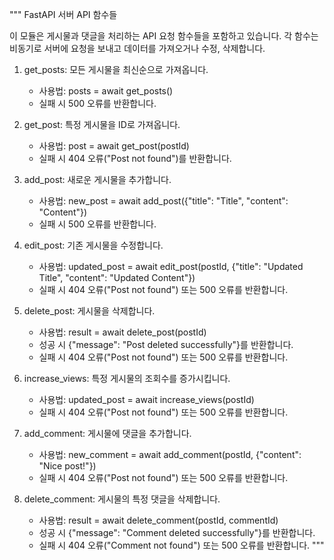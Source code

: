 """
FastAPI 서버 API 함수들

이 모듈은 게시물과 댓글을 처리하는 API 요청 함수들을 포함하고 있습니다.
각 함수는 비동기로 서버에 요청을 보내고 데이터를 가져오거나 수정, 삭제합니다.

1. get_posts: 모든 게시물을 최신순으로 가져옵니다.
   - 사용법: posts = await get_posts()
   - 실패 시 500 오류를 반환합니다.

2. get_post: 특정 게시물을 ID로 가져옵니다.
   - 사용법: post = await get_post(postId)
   - 실패 시 404 오류("Post not found")를 반환합니다.

3. add_post: 새로운 게시물을 추가합니다.
   - 사용법: new_post = await add_post({"title": "Title", "content": "Content"})
   - 실패 시 500 오류를 반환합니다.

4. edit_post: 기존 게시물을 수정합니다.
   - 사용법: updated_post = await edit_post(postId, {"title": "Updated Title", "content": "Updated Content"})
   - 실패 시 404 오류("Post not found") 또는 500 오류를 반환합니다.

5. delete_post: 게시물을 삭제합니다.
   - 사용법: result = await delete_post(postId)
   - 성공 시 {"message": "Post deleted successfully"}를 반환합니다.
   - 실패 시 404 오류("Post not found") 또는 500 오류를 반환합니다.

6. increase_views: 특정 게시물의 조회수를 증가시킵니다.
   - 사용법: updated_post = await increase_views(postId)
   - 실패 시 404 오류("Post not found") 또는 500 오류를 반환합니다.

7. add_comment: 게시물에 댓글을 추가합니다.
   - 사용법: new_comment = await add_comment(postId, {"content": "Nice post!"})
   - 실패 시 404 오류("Post not found") 또는 500 오류를 반환합니다.

8. delete_comment: 게시물의 특정 댓글을 삭제합니다.
   - 사용법: result = await delete_comment(postId, commentId)
   - 성공 시 {"message": "Comment deleted successfully"}를 반환합니다.
   - 실패 시 404 오류("Comment not found") 또는 500 오류를 반환합니다.
"""
